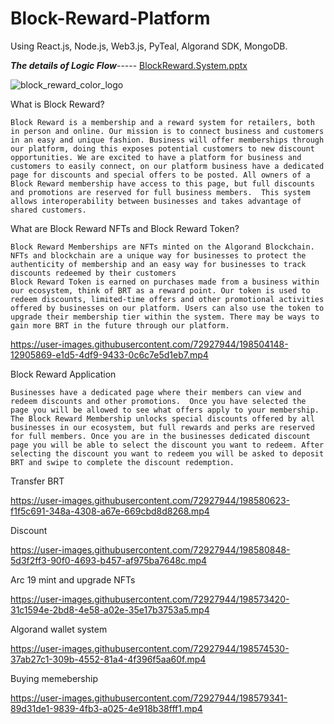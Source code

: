 # Block-Reward-Platform

Using React.js, Node.js, Web3.js, PyTeal, Algorand SDK, MongoDB.

 *****The details of Logic Flow*****-----
 [BlockReward.System.pptx](https://github.com/V-perseus/Block-Reward-Platform/files/9887809/BlockReward.System.pptx)

![block_reward_color_logo](https://user-images.githubusercontent.com/72927944/198503988-452f7766-a836-4292-be11-1e7a83f33de2.png)


What is Block Reward?

    Block Reward is a membership and a reward system for retailers, both in person and online. Our mission is to connect business and customers in an easy and unique fashion. Business will offer memberships through our platform, doing this exposes potential customers to new discount opportunities. We are excited to have a platform for business and customers to easily connect, on our platform business have a dedicated page for discounts and special offers to be posted. All owners of a Block Reward membership have access to this page, but full discounts and promotions are reserved for full business members.  This system allows interoperability between businesses and takes advantage of shared customers.
    

What are Block Reward NFTs and Block Reward Token?

    Block Reward Memberships are NFTs minted on the Algorand Blockchain. NFTs and blockchain are a unique way for businesses to protect the authenticity of membership and an easy way for businesses to track discounts redeemed by their customers
    Block Reward Token is earned on purchases made from a business within our ecosystem, think of BRT as a reward point. Our token is used to redeem discounts, limited-time offers and other promotional activities offered by businesses on our platform. Users can also use the token to upgrade their membership tier within the system. There may be ways to gain more BRT in the future through our platform.
    
https://user-images.githubusercontent.com/72927944/198504148-12905869-e1d5-4df9-9433-0c6c7e5d1eb7.mp4
   
Block Reward Application

    Businesses have a dedicated page where their members can view and redeem discounts and other promotions.  Once you have selected the page you will be allowed to see what offers apply to your membership. The Block Reward Membership unlocks special discounts offered by all businesses in our ecosystem, but full rewards and perks are reserved for full members. Once you are in the businesses dedicated discount page you will be able to select the discount you want to redeem. After selecting the discount you want to redeem you will be asked to deposit BRT and swipe to complete the discount redemption.

Transfer BRT

https://user-images.githubusercontent.com/72927944/198580623-f1f5c691-348a-4308-a67e-669cbd8d8268.mp4

Discount

https://user-images.githubusercontent.com/72927944/198580848-5d3f2ff3-90f0-4693-b457-af975ba7648c.mp4

Arc 19 mint and upgrade NFTs

https://user-images.githubusercontent.com/72927944/198573420-31c1594e-2bd8-4e58-a02e-35e17b3753a5.mp4

Algorand wallet system

https://user-images.githubusercontent.com/72927944/198574530-37ab27c1-309b-4552-81a4-4f396f5aa60f.mp4

Buying memebership

https://user-images.githubusercontent.com/72927944/198579341-89d31de1-9839-4fb3-a025-4e918b38fff1.mp4




